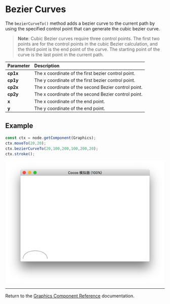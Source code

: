 # Bezier Curves

The `bezierCurveTo()` method adds a bezier curve to the current path by using the specified control point that can generate the cubic bezier curve.

> __Note__: Cubic Bezier curves require three control points. The first two points are for the control points in the cubic Bezier calculation, and the third point is the end point of the curve. The starting point of the curve is the last point in the current path.

| Parameter | Description |
| :-------------- | :----------- |
| **cp1x** | The x coordinate of the first bezier control point. |
| **cp1y** | The y coordinate of the first bezier control point. |
| **cp2x** | The x coordinate of the second Bezier control point. |
| **cp2y** | The x coordinate of the second Bezier control point. |
| **x** | The x coordinate of the end point. |
| **y** | The y coordinate of the end point. |

## Example

```ts
const ctx = node.getComponent(Graphics);
ctx.moveTo(20,20);
ctx.bezierCurveTo(20,100,200,100,200,20);
ctx.stroke();
```

![bezierCurveTo](bezierCurveTo.png)

<hr>

Return to the [Graphics Component Reference](../graphics.md) documentation.
